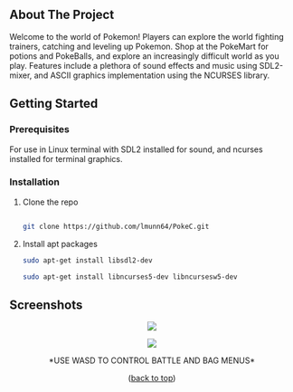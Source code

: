 
<!-- ABOUT THE PROJECT -->
## About The Project

Welcome to the world of Pokemon! Players can explore the world fighting trainers, catching and leveling up Pokemon. Shop at the PokeMart for potions and PokeBalls, and explore an increasingly difficult world as you play. Features include a plethora of sound effects and music using SDL2-mixer, and ASCII graphics implementation using the NCURSES library.

<!-- GETTING STARTED -->
## Getting Started



### Prerequisites

For use in Linux terminal with SDL2 installed for sound, and ncurses installed for terminal graphics.

### Installation

1. Clone the repo
   ```sh
   
   git clone https://github.com/lmunn64/PokeC.git
   ```
2. Install apt packages
   ```sh
   sudo apt-get install libsdl2-dev
   ```
    ```sh
   sudo apt-get install libncurses5-dev libncursesw5-dev
   ```




<!-- USAGE EXAMPLES -->
## Screenshots
<p align = "center"><img src = "MainPokemonScreen.jpg"/></p>
<p align = "center"><img src = "Battle.jpg"/></p>
<p align= "center">*USE WASD TO CONTROL BATTLE AND BAG MENUS*</p>


<p align="center">(<a href="#readme-top">back to top</a>)</p>



